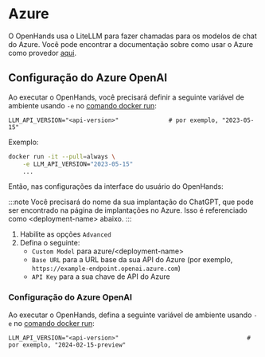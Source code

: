 # Azure

O OpenHands usa o LiteLLM para fazer chamadas para os modelos de chat do Azure. Você pode encontrar a documentação sobre como usar o Azure como provedor [aqui](https://docs.litellm.ai/docs/providers/azure).

## Configuração do Azure OpenAI

Ao executar o OpenHands, você precisará definir a seguinte variável de ambiente usando `-e` no
[comando docker run](../installation#running-openhands):

```
LLM_API_VERSION="<api-version>"              # por exemplo, "2023-05-15"
```

Exemplo:
```bash
docker run -it --pull=always \
    -e LLM_API_VERSION="2023-05-15"
    ...
```

Então, nas configurações da interface do usuário do OpenHands:

:::note
Você precisará do nome da sua implantação do ChatGPT, que pode ser encontrado na página de implantações no Azure. Isso é referenciado como
&lt;deployment-name&gt; abaixo.
:::

1. Habilite as opções `Advanced`
2. Defina o seguinte:
   - `Custom Model` para azure/&lt;deployment-name&gt;
   - `Base URL` para a URL base da sua API do Azure (por exemplo, `https://example-endpoint.openai.azure.com`)
   - `API Key` para a sua chave de API do Azure

### Configuração do Azure OpenAI

Ao executar o OpenHands, defina a seguinte variável de ambiente usando `-e` no
[comando docker run](../installation#running-openhands):

```
LLM_API_VERSION="<api-version>"                                    # por exemplo, "2024-02-15-preview"
```
